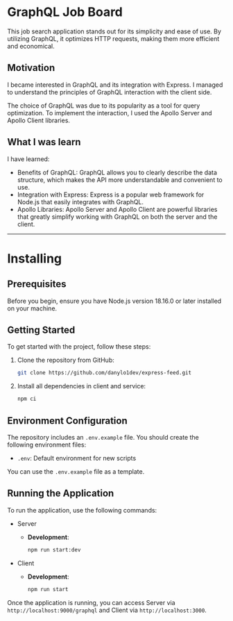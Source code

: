 # GraphQL Job Board

This job search application stands out for its simplicity and ease of use. By utilizing GraphQL, it optimizes HTTP requests, making them more efficient and economical.

## Motivation

I became interested in GraphQL and its integration with Express. I managed to understand the principles of GraphQL interaction with the client side.

The choice of GraphQL was due to its popularity as a tool for query optimization. To implement the interaction, I used the Apollo Server and Apollo Client libraries.

## What I was learn

I have learned:

- Benefits of GraphQL: GraphQL allows you to clearly describe the data structure, which makes the API more understandable and convenient to use.
- Integration with Express: Express is a popular web framework for Node.js that easily integrates with GraphQL.
- Apollo Libraries: Apollo Server and Apollo Client are powerful libraries that greatly simplify working with GraphQL on both the server and the client.

---

# Installing

## Prerequisites

Before you begin, ensure you have Node.js version 18.16.0 or later installed on your machine.

## Getting Started

To get started with the project, follow these steps:

1. Clone the repository from GitHub:

   ```bash
   git clone https://github.com/danylo1dev/express-feed.git
   ```

2. Install all dependencies in client and service:

   ```bash
   npm ci
   ```

## Environment Configuration

The repository includes an `.env.example` file. You should create the following environment files:

- `.env`: Default environment for new scripts

You can use the `.env.example` file as a template.

## Running the Application

To run the application, use the following commands:

- Server

  - **Development**:

    ```bash
    npm run start:dev
    ```

- Client

  - **Development**:

    ```bash
    npm run start
    ```

Once the application is running, you can access Server via `http://localhost:9000/graphql` and Client via `http://localhost:3000`.
